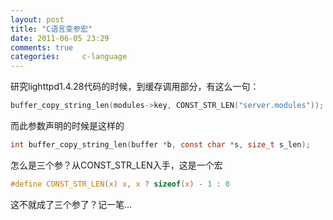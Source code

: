 ```yaml
---
layout: post
title: "C语言变参宏"
date: 2011-06-05 23:29
comments: true
categories:     c-language
---
```

研究lighttpd1.4.28代码的时候，到缓存调用部分，有这么一句：

```c
buffer_copy_string_len(modules->key, CONST_STR_LEN("server.modules"));
```
而此参数声明的时候是这样的

```c
int buffer_copy_string_len(buffer *b, const char *s, size_t s_len);
```
怎么是三个参？从CONST_STR_LEN入手，这是一个宏

```c
#define CONST_STR_LEN(x) x, x ? sizeof(x) - 1 : 0
```
这不就成了三个参了？记一笔...